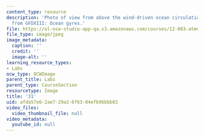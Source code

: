 ```yaml
---
content_type: resource
description: 'Photo of view from above the wind-driven ocean circulation experiment
  from GFDXIII: Ocean gyres.'
file: https://ol-ocw-studio-app-qa.s3.amazonaws.com/courses/12-003-atmosphere-ocean-and-climate-dynamics-fall-2008/afda57e62ae729a26f6304efb96bbb83_31.jpg
file_type: image/jpeg
image_metadata:
  caption: ''
  credit: ''
  image-alt: ''
learning_resource_types:
- Labs
ocw_type: OCWImage
parent_title: Labs
parent_type: CourseSection
resourcetype: Image
title: '31'
uid: afda57e6-2ae7-29a2-6f63-04efb96bbb83
video_files:
  video_thumbnail_file: null
video_metadata:
  youtube_id: null
---
```

